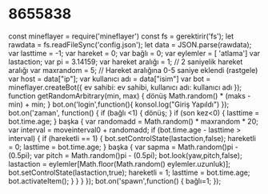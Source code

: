# 8655838
const mineflayer = require('mineflayer') const fs = gerektirir('fs'); let rawdata = fs.readFileSync('config.json'); let data = JSON.parse(rawdata); var lasttime = -1; var hareket = 0; var bağlı = 0; var eylemler = [ 'atlama'] var lastaction; var pi = 3.14159; var hareket aralığı = 1; // 2 saniyelik hareket aralığı var maxrandom = 5; // Hareket aralığına 0-5 saniye eklendi (rastgele) var host = data["ip"]; var kullanıcı adı = data["isim"] var bot = mineflayer.createBot({ ev sahibi: ev sahibi, kullanıcı adı: kullanıcı adı }); function getRandomArbitrary(min, max) { dönüş Math.random() * (maks - min) + min; } bot.on('login',function(){ konsol.log("Giriş Yapıldı") }); bot.on('zaman', function() { if (bağlı &lt;1) { dönüş; } if (son kez&lt;0) { lasttime = bot.time.age; } başka { var randomadd = Math.random() * maxrandom * 20; var interval = moveinterval0 + randomadd; if (bot.time.age - lasttime > interval) { if (hareketli == 1) { bot.setControlState(lastaction,false); hareketli = 0; lasttime = bot.time.age; } başka { var sapma = Math.random()pi - (0.5pi); var pitch = Math.random()pi - (0.5pi); bot.look(yaw,pitch,false); lastaction = eylemler[Math.floor(Math.random() eylemler.uzunluk)]; bot.setControlState(lastaction,true); hareketli = 1; lasttime = bot.time.age; bot.activateItem(); } } } }); bot.on('spawn',function() { bağlı=1; });
